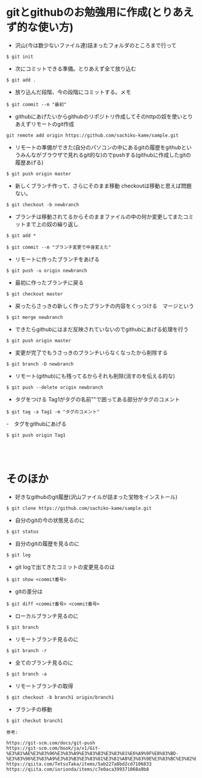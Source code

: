 # gitとgithubのお勉強用に作成(とりあえず的な使い方)

- 沢山(今は数少ないファイル達)詰まったフォルダのところまで行って

```
$ git init
```

- 次にコミットできる準備。とりあえず全て放り込む

```
$ git add .
```

- 放り込んだ段階、今の段階にコミットする。メモ

```
$ git commit --m "最初"
```

- githubにあげたいからgithubのリポジトリ作成してそのhttpの奴を使いとりあえずリモートのgit作成

```
git remote add origin https://github.com/sachiko-kame/sample.git
```

- リモートの準備ができた(自分のパソコンの中にあるgitの履歴をgithubというみんながブラウザで見れるgit的な)のでpushする(githubに作成したgitの履歴あげる)

```
$ git push origin master
```

- 新しくブランチ作って、さらにそのまま移動 checkoutは移動と思えば問題ない。

```
$ git checkout -b newbranch
```

- ブランチは移動されてるからそのままファイルの中の何か変更してまたコミットまで上の奴の繰り返し

```
$ git add *
```

```
$ git commit --m "ブランチ変更で中身変えた"
```

- リモートに作ったブランチをあげる

```
$ git push -u origin newbranch
```

- 最初に作ったブランチに戻る

```
$ git checkout master
```

- 戻ったらさっきの新しく作ったブランチの内容をくっつける　マージという

```
$ git merge newbranch
```

- できたらgithubにはまだ反映されていないのでgithubにあげる処理を行う

```
$ git push origin master
```

- 変更が完了でもうさっきのブランチいらなくなったから削除する

```
$ git branch -D newbranch
```

- リモート(github)にも残ってるからそれも削除(消すのを伝える的な)

```
$ git push --delete origin newbranch
```

- タグをつける Tag1がタグの名前""で囲ってある部分がタグのコメント

```
$ git tag -a Tag1 -m "タグのコメント"
```

-　タグをgithubにあげる

```
$ git push origin Tag1
```


<br>
<br>

# そのほか

- 好きなgithubのgit履歴(沢山ファイルが詰まった宝物をインストール)

```
$ git clone https://github.com/sachiko-kame/sample.git
```

- 自分のgitの今の状態見るのに

```
$ git status
```

- 自分のgitの履歴を見るのに

```
$ git log
```

- git logで出てきたコミットの変更見るのは

```
$ git show <commit番号>
```

- gitの差分は

```
$ git diff <commit番号> <commit番号>
```

- ローカルブランチ見るのに

```
$ git branch
```

- リモートブランチ見るのに

```
$ git branch -r
```

- 全てのブランチ見るのに

```
$ git branch -a
```

- リモートブランチの取得

```
$ git checkout -b branch1 origin/branch1
```

- ブランチの移動

```
$ git checkut branch1
```



```
参考:

https://git-scm.com/docs/git-push
https://git-scm.com/book/ja/v1/Git-%E3%81%AE%E3%83%96%E3%83%A9%E3%83%B3%E3%83%81%E6%A9%9F%E8%83%BD-%E3%83%96%E3%83%A9%E3%83%B3%E3%83%81%E3%81%A8%E3%83%9E%E3%83%BC%E3%82%B8%E3%81%AE%E5%9F%BA%E6%9C%AC
https://qiita.com/TetsuTaka/items/5ab227a8bd2cd7106833
https://qiita.com/iorionda/items/c7e0aca399371068a9b8
```


